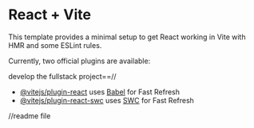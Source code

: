 # React + Vite

This template provides a minimal setup to get React working in Vite with HMR and some ESLint rules.

Currently, two official plugins are available:

develop the fullstack project==//

- [@vitejs/plugin-react](https://github.com/vitejs/vite-plugin-react/blob/main/packages/plugin-react/README.md) uses [Babel](https://babeljs.io/) for Fast Refresh
- [@vitejs/plugin-react-swc](https://github.com/vitejs/vite-plugin-react-swc) uses [SWC](https://swc.rs/) for Fast Refresh

//readme file 